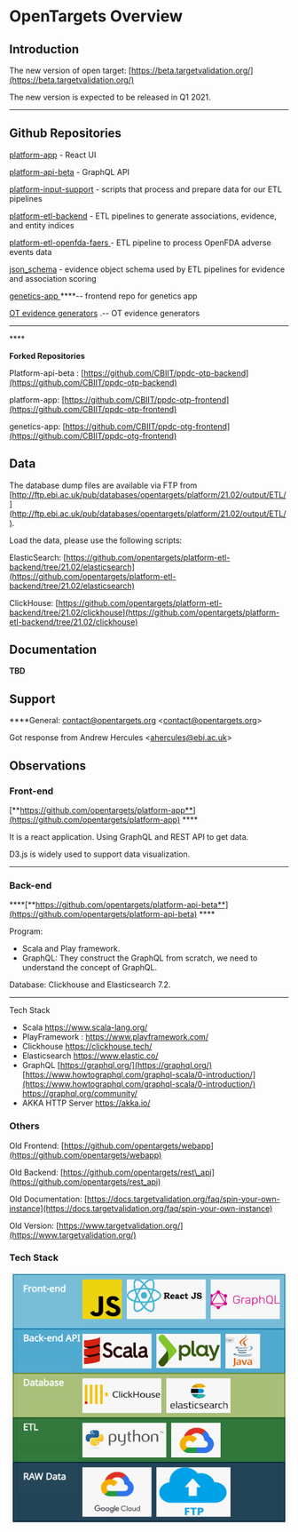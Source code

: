 # OpenTargets Overview

## **Introduction**

The new version of open target:  [https://beta.targetvalidation.org/](https://beta.targetvalidation.org/)

The new version is expected to be released in Q1 2021.   
  
****

## **Github Repositories**

 [platform-app](https://github.com/opentargets/platform-app) - React UI

[platform-api-beta](https://github.com/opentargets/platform-api-beta) - GraphQL API

[platform-input-support](https://github.com/opentargets/platform-input-support) - scripts that process and prepare data for our ETL pipelines 

[platform-etl-backend](https://github.com/opentargets/platform-etl-backend) - ETL pipelines to generate associations, evidence, and entity indices 

[platform-etl-openfda-faers ](https://github.com/opentargets/platform-etl-openfda-faers) - ETL pipeline to process OpenFDA adverse events data

[json\_schema](https://github.com/opentargets/json_schema) - evidence object schema used by ETL pipelines for evidence and association scoring

[genetics-app ](https://github.com/opentargets/genetics-app) ****-- frontend repo for genetics app

[OT evidence generators](https://github.com/opentargets/evidence_datasource_parsers) .-- OT evidence generators   
****

\*\*\*\*

**Forked Repositories**

Platform-api-beta : [https://github.com/CBIIT/ppdc-otp-backend](https://github.com/CBIIT/ppdc-otp-backend)

platform-app:  [https://github.com/CBIIT/ppdc-otp-frontend](https://github.com/CBIIT/ppdc-otp-frontend)

genetics-app:  [https://github.com/CBIIT/ppdc-otg-frontend](https://github.com/CBIIT/ppdc-otg-frontend)

## Data

The database dump files are available via FTP from [http://ftp.ebi.ac.uk/pub/databases/opentargets/platform/21.02/output/ETL/](http://ftp.ebi.ac.uk/pub/databases/opentargets/platform/21.02/output/ETL/). 

Load the data, please use the following scripts: 

 ElasticSearch: [https://github.com/opentargets/platform-etl-backend/tree/21.02/elasticsearch](https://github.com/opentargets/platform-etl-backend/tree/21.02/elasticsearch) 

 ClickHouse: [https://github.com/opentargets/platform-etl-backend/tree/21.02/clickhouse](https://github.com/opentargets/platform-etl-backend/tree/21.02/clickhouse)

## **Documentation** 

**TBD**  


## **Support**

 ****General: contact@opentargets.org &lt;[contact@opentargets.org](mailto:contact@opentargets.org)&gt;

 Got response from Andrew Hercules &lt;[ahercules@ebi.ac.uk](mailto:ahercules@ebi.ac.uk)&gt;

## **Observations**

### **Front-end**

[**https://github.com/opentargets/platform-app**](https://github.com/opentargets/platform-app) ****

It is a react application.  Using GraphQL and REST API to get data. 

D3.js is widely used to support data visualization.  
****

### **Back-end** 

\*\*\*\*[**https://github.com/opentargets/platform-api-beta**](https://github.com/opentargets/platform-api-beta)  ****

Program:

* Scala and Play framework.  
* GraphQL:  They construct the GraphQL from scratch, we need to understand the concept of GraphQL. 

Database:  Clickhouse and Elasticsearch 7.2.   
****

Tech Stack

* Scala   https://www.scala-lang.org/
* PlayFramework : https://www.playframework.com/ 
* Clickhouse  https://clickhouse.tech/
* Elasticsearch https://www.elastic.co/
* GraphQL [https://graphql.org/](https://graphql.org/) [https://www.howtographql.com/graphql-scala/0-introduction/](https://www.howtographql.com/graphql-scala/0-introduction/) https://graphql.org/community/ 
* AKKA HTTP Server https://akka.io/

### **Others**

Old Frontend: [https://github.com/opentargets/webapp](https://github.com/opentargets/webapp)

Old Backend: [https://github.com/opentargets/rest\_api](https://github.com/opentargets/rest_api)

Old Documentation: [https://docs.targetvalidation.org/faq/spin-your-own-instance](https://docs.targetvalidation.org/faq/spin-your-own-instance)

Old Version: [https://www.targetvalidation.org/](https://www.targetvalidation.org/)

###  **Tech Stack**

![](.gitbook/assets/screen-shot-2021-03-22-at-2.43.37-pm.png)

